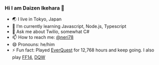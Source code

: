 ### Hi I am Daizen Ikehara 👋

- 🌏 I live in Tokyo, Japan
- 🌱 I’m currently learning Javascript, Node.js, Typescript
- 💬 Ask me about Twilio, somewhat C#
- 📫 How to reach me: [@neri78](https://twitter.com/neri78)
- 😄 Pronouns: he/him
- ⚡ Fun fact: Played [EverQuest](https://www.everquest.com/home) for 12,768 hours and keep going. I also play [FF14](https://na.finalfantasyxiv.com/), [DQW](https://www.dragonquest.jp/walk/)

<!--
**neri78/neri78** is a ✨ _special_ ✨ repository because its `README.md` (this file) appears on your GitHub profile.

Here are some ideas to get you started:

- 🔭 I’m currently working on ...
- 🌱 I’m currently learning ...
- 👯 I’m looking to collaborate on ...
- 🤔 I’m looking for help with ...
- 💬 Ask me about ...
- 📫 How to reach me: ...
- 😄 Pronouns: ...
- ⚡ Fun fact: ...
-->
